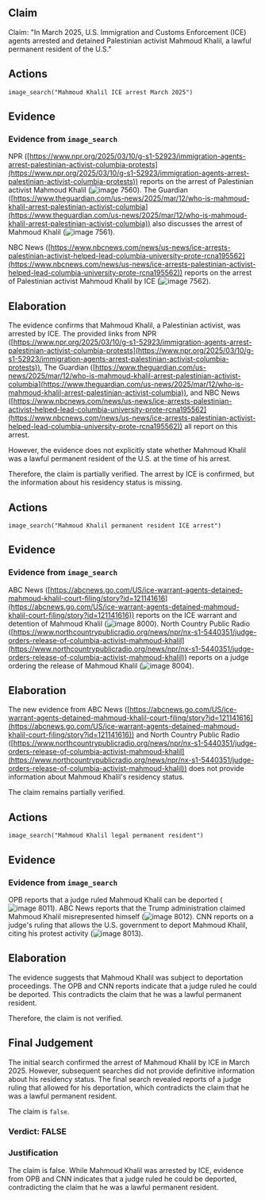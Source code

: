 ## Claim
Claim: "In March 2025, U.S. Immigration and Customs Enforcement (ICE) agents arrested and detained Palestinian activist Mahmoud Khalil, a lawful permanent resident of the U.S."

## Actions
```
image_search("Mahmoud Khalil ICE arrest March 2025")
```

## Evidence
### Evidence from `image_search`
NPR ([https://www.npr.org/2025/03/10/g-s1-52923/immigration-agents-arrest-palestinian-activist-columbia-protests](https://www.npr.org/2025/03/10/g-s1-52923/immigration-agents-arrest-palestinian-activist-columbia-protests)) reports on the arrest of Palestinian activist Mahmoud Khalil (![image 7560](media/2025-08-29_21-57-1756504625-109182.jpg)). The Guardian ([https://www.theguardian.com/us-news/2025/mar/12/who-is-mahmoud-khalil-arrest-palestinian-activist-columbia](https://www.theguardian.com/us-news/2025/mar/12/who-is-mahmoud-khalil-arrest-palestinian-activist-columbia)) also discusses the arrest of Mahmoud Khalil (![image 7561](media/2025-08-29_21-57-1756504625-321176.jpg)).

NBC News ([https://www.nbcnews.com/news/us-news/ice-arrests-palestinian-activist-helped-lead-columbia-university-prote-rcna195562](https://www.nbcnews.com/news/us-news/ice-arrests-palestinian-activist-helped-lead-columbia-university-prote-rcna195562)) reports on the arrest of Palestinian activist Mahmoud Khalil by ICE (![image 7562](media/2025-08-29_21-57-1756504625-590007.jpg)).


## Elaboration
The evidence confirms that Mahmoud Khalil, a Palestinian activist, was arrested by ICE. The provided links from NPR ([https://www.npr.org/2025/03/10/g-s1-52923/immigration-agents-arrest-palestinian-activist-columbia-protests](https://www.npr.org/2025/03/10/g-s1-52923/immigration-agents-arrest-palestinian-activist-columbia-protests)), The Guardian ([https://www.theguardian.com/us-news/2025/mar/12/who-is-mahmoud-khalil-arrest-palestinian-activist-columbia](https://www.theguardian.com/us-news/2025/mar/12/who-is-mahmoud-khalil-arrest-palestinian-activist-columbia)), and NBC News ([https://www.nbcnews.com/news/us-news/ice-arrests-palestinian-activist-helped-lead-columbia-university-prote-rcna195562](https://www.nbcnews.com/news/us-news/ice-arrests-palestinian-activist-helped-lead-columbia-university-prote-rcna195562)) all report on this arrest.

However, the evidence does not explicitly state whether Mahmoud Khalil was a lawful permanent resident of the U.S. at the time of his arrest.

Therefore, the claim is partially verified. The arrest by ICE is confirmed, but the information about his residency status is missing.


## Actions
```
image_search("Mahmoud Khalil permanent resident ICE arrest")
```

## Evidence
### Evidence from `image_search`
ABC News ([https://abcnews.go.com/US/ice-warrant-agents-detained-mahmoud-khalil-court-filing/story?id=121141616](https://abcnews.go.com/US/ice-warrant-agents-detained-mahmoud-khalil-court-filing/story?id=121141616)) reports on the ICE warrant and detention of Mahmoud Khalil (![image 8000](media/2025-08-29_22-17-1756505842-651980.jpg)). North Country Public Radio ([https://www.northcountrypublicradio.org/news/npr/nx-s1-5440351/judge-orders-release-of-columbia-activist-mahmoud-khalil](https://www.northcountrypublicradio.org/news/npr/nx-s1-5440351/judge-orders-release-of-columbia-activist-mahmoud-khalil)) reports on a judge ordering the release of Mahmoud Khalil (![image 8004](media/2025-08-29_22-17-1756505843-422119.jpg)).


## Elaboration
The new evidence from ABC News ([https://abcnews.go.com/US/ice-warrant-agents-detained-mahmoud-khalil-court-filing/story?id=121141616](https://abcnews.go.com/US/ice-warrant-agents-detained-mahmoud-khalil-court-filing/story?id=121141616)) and North Country Public Radio ([https://www.northcountrypublicradio.org/news/npr/nx-s1-5440351/judge-orders-release-of-columbia-activist-mahmoud-khalil](https://www.northcountrypublicradio.org/news/npr/nx-s1-5440351/judge-orders-release-of-columbia-activist-mahmoud-khalil)) does not provide information about Mahmoud Khalil's residency status.

The claim remains partially verified.


## Actions
```
image_search("Mahmoud Khalil legal permanent resident")
```

## Evidence
### Evidence from `image_search`
OPB reports that a judge ruled Mahmoud Khalil can be deported (![image 8011](media/2025-08-29_22-17-1756505855-913094.jpg)). ABC News reports that the Trump administration claimed Mahmoud Khalil misrepresented himself (![image 8012](media/2025-08-29_22-17-1756505856-375798.jpg)). CNN reports on a judge's ruling that allows the U.S. government to deport Mahmoud Khalil, citing his protest activity (![image 8013](media/2025-08-29_22-17-1756505856-564441.jpg)).


## Elaboration
The evidence suggests that Mahmoud Khalil was subject to deportation proceedings. The OPB and CNN reports indicate that a judge ruled he could be deported. This contradicts the claim that he was a lawful permanent resident.

Therefore, the claim is not verified.


## Final Judgement
The initial search confirmed the arrest of Mahmoud Khalil by ICE in March 2025. However, subsequent searches did not provide definitive information about his residency status. The final search revealed reports of a judge ruling that allowed for his deportation, which contradicts the claim that he was a lawful permanent resident.

The claim is `false`.

### Verdict: FALSE

### Justification
The claim is false. While Mahmoud Khalil was arrested by ICE, evidence from OPB and CNN indicates that a judge ruled he could be deported, contradicting the claim that he was a lawful permanent resident.
